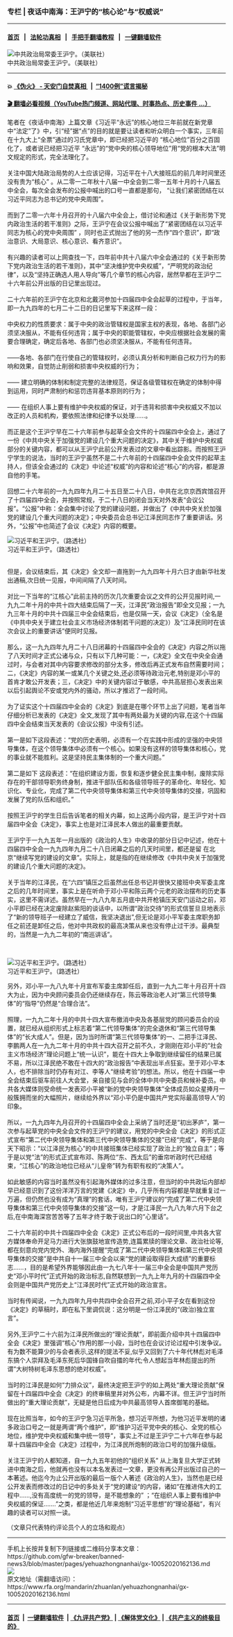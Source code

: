 ### 专栏 | 夜话中南海：王沪宁的“核心论”与“权威说”
------------------------

#### [首页](https://github.com/gfw-breaker/banned-news3/blob/master/README.md) &nbsp;&nbsp;|&nbsp;&nbsp; [法轮功真相](https://github.com/begood0513/basic/blob/master/README.md)  &nbsp;&nbsp;|&nbsp;&nbsp; [手把手翻墙教程](https://github.com/gfw-breaker/guides/wiki)  &nbsp;&nbsp;|&nbsp;&nbsp; [一键翻墙软件](https://github.com/gfw-breaker/nogfw/blob/master/README.md)  



<div id="headerimg">
 <img alt="中共政治局常委王沪宁。（美联社）" src="https://www.rfa.org/mandarin/zhuanlan/yehuazhongnanhai/gx-10052020162136.html/AP_17068383147815.jpg/@@images/875fe8d5-b817-4285-b902-cecc937a20f8.jpeg" title="中共政治局常委王沪宁。（美联社）"/>
 <div id="headerimgcontents">
  <div id="headerimgcaption">
   <span>
    中共政治局常委王沪宁。（美联社）
   </span>
   <!-- zoomattribute -->
  </div>
  <!-- headerimgcaption -->
 </div>
 <!-- headerimagecontents -->
</div>

<hr/>


#### 💥 [《伪火》 - 天安门自焚真相 ](http://158.247.195.190:10000/videos/blog/weihuo.html)&nbsp; |&nbsp; [“1400例”谎言揭秘  ](http://158.247.195.190:10000/videos/blog/jiexi1400.html)

#### [ 🎬  翻墙必看视频（YouTube热门频道、网站代理、时事热点、历史事件 ...）](https://github.com/gfw-breaker/links/blob/master/banned.md)

<div id="storytext">
 <div>
  <div class="slot_header">
  </div>
 </div>
 <p>
  笔者在《夜话中南海》上篇文章《习近平“永远”的核心地位三年前就在新党章中“法定”了》中，引“经”据“点”的目的就是要让读者和听众明白一个事实，三年前在十九大上“全票”通过的习氏党章中，即已经把习近平的 “核心地位”百分之百固化了，或者说已经把习近平 “永远”的“党中央的核心领导地位”用“党的根本大法”明文规定的形式，完全法理化了。
  <br/>
  <br/>
  关注中国大陆政治局势的人士应该记得，习近平在十八大接班后的前几年时间里还没有贵为“核心” 。从二零一二年秋十八届一中全会到二零一五年十月的十八届五中全会，每次全会发布的公报中喊出的口号一直都是那句， “让我们紧密团结在以习近平同志为总书记的党中央周围”。
  <br/>
  <br/>
  而到了二零一六年十月召开的十八届六中全会上，借讨论和通过《关于新形势下党内政治生活的若干准则》之际，王沪宁在会议公报中喊出了“紧密团结在以习近平同志为核心的党中央周围” ，同时也正式抛出了他的另一杰作“四个意识”，即“政治意识、大局意识、核心意识、看齐意识”。
  <br/>
  <br/>
  有兴趣的读者可以上网查找一下，四年前中共十八届六中全会通过的《关于新形势下党内政治生活的若干准则》，其中“坚决维护党中央权威”，“严明党的政治纪律”，以及“坚持正确选人用人导向”等几个章节的核心内容，居然早都在王沪宁二十六年前公开出版的日记里出现过。
  <br/>
  <br/>
  二十六年前的王沪宁在北京和北戴河参加十四届四中全会起草的过程中，于当年，即一九九四年的七月二十二日的日记里写下来这样一段：
  <br/>
  <br/>
  中央权力的性质要求：属于中央的政治管辖权是国家主权的表现，各地、各部门必须坚决服从，不能有任何违背；属于中央的职能管辖权，中央应根据社会发展的需要合理确定，确定后各地、各部门也必须坚决服从，不能有任何违背。
  <br/>
  <br/>
  ——各地、各部门在行使自己的管辖权时，必须认真分析和判断自己权力行为的影响和效果，自觉防止削弱和损害中央权威的行为；
  <br/>
  <br/>
  —— 建立明确的体制和制定完整的法律规范，保证各级管辖权在确定的体制中得到运用，同时严肃制约和惩罚违背基本原则的行为；
  <br/>
  <br/>
  —— 在组织人事上要有维护中央权威的保证，对于违背和损害中央权威又不加以改正的人员和机构，要依照法律和纪律予以处理……。
  <br/>
  <br/>
  而正是这个王沪宁早在二十六年前参与起草全会文件的十四届四中全会上，通过了一份《中共中央关于加强党的建设几个重大问题的决定》，其中关于维护中央权威部分的关键内容，都可以从王沪宁此前公开发表过的文章中看出踪影。而按照王沪宁学生的说法，当时的王沪宁虽然不是二十六年前的十四届四中全会文件的起草主持人，但该全会通过的《决定》中论述“权威”的内容和论述“核心”的内容，都是源自他的手笔。
  <br/>
  <br/>
  回想二十六年前的一九九四年九月二十五日至二十八日，中共在北京京西宾馆召开了十四届四中全会，并按照常规，于二十八日的闭会当天对外发表“会议公报”。“公报”中称：全会集中讨论了党的建设问题，并做出了《中共中央关於加强党的建设几个重大问题的决定》；中央委员会总书记江泽民同志作了重要讲话。另外，“公报”中也简述了会议《决定》内容的概要。
 </p>
 <p>
  <div class="image-inline captioned" style="width:660px;">
   <div style="width:660px;">
    <img alt="习近平和王沪宁。（路透社）" src="https://www.rfa.org/mandarin/pinglun/chenpokong/chenpokong-03202019120143.html/cats-49.jpg" title="习近平和王沪宁。（路透社）"/>
   </div>
   <div class="image-caption">
    <span style="width:660px;">
     习近平和王沪宁。（路透社）
    </span>
    <span class="copyright">
    </span>
   </div>
  </div>
 </p>
 <p>
  <br/>
  但是，会议结束后，其《决定》全文却一直拖到一九九四年十月六日才由新华社发出通稿,次日统一见报，中间间隔了八天时间。
  <br/>
  <br/>
  对比一下当年的“江核心”此前主持的历次几次重要会议之文件的公开见报时间,一九九二年十月的中共十四大结束后隔了一天，江泽民“政治报告”即全文见报；一九九三年十月的中共十四届三中全会结束后，也是仅隔一天，会议《决定》（全名是《中共中央关于建立社会主义市场经济体制若干问题的决定》）及“江泽民同时在该次会议上的重要讲话”便同时见报。
  <br/>
  <br/>
  那么，这一九九四年九月二十八日闭幕的十四届四中全会的《决定》内容之所以拖了八天时间才正式公诸与众，只有以下几种可能：一，《决定》全文在中央全会通过时，与会者对其中内容要求修改的部分太多，修改后再正式发布自然需要时间；二，《决定》内容的某一或某几个关键之处,还必须等待政治元老,特别是邓小平的首肯才敢公开发表；三，《决定》中的关键内容过于敏感，中共高层担心发表出来以后引起舆论不安或党内外的骚动，所以才推迟了一段时间。
  <br/>
  <br/>
  为了证实这个十四届四中全会的《决定》到底是在哪个环节上出了问题，笔者当年仔细分析已发表的《决定》全文,发现了其中有两处最为关键的内容,在这个十四届四中全会结束当天发表的《会议公报》中没有引述。
  <br/>
  <br/>
  第一是如下这段表述：“党的历史表明，必须有一个在实践中形成的坚强的中央领导集体，在这个领导集体中必须有一个核心。如果没有这样的领导集体和核心，党的事业就不能胜利。这是坚持民主集体制的一个重大问题。”
  <br/>
  <br/>
  第二是如下 这段表述：“在组织建设方面，恢复和逐步健全民主集中制，废除实际存在的干部领导职务终身制，推进干部队伍和各级领导班子的革命化、年轻化、知识化、专业化，完成了第二代中央领导集体和第三代中央领导集体的交接，巩固和发展了党的队伍和组织。”
  <br/>
  <br/>
  按照王沪宁的学生日后告诉笔者的相关内幕，如上这两小段内容，是王沪宁对十四届四中全会《决定》，事实上也是对江泽民本人做出的最重要贡献。
  <br/>
  <br/>
  王沪宁于一九九五年一月出版的《政治的人生》中收录的部分日记中记述，他在十四届四中全会一九九四年九月二十八日闭幕之后的几天时间里，都还是留 在北京“继续写党的建设的文章”。实际上，就是指的在继续修改《中共中央关于加强党的建设几个重大问题的决定》。
  <br/>
  <br/>
  关于当年的江泽民，在“六四”镇压之后虽然出任总书记并很快又接班中央军委主席之后的几年时间里，事实上是在听命于邓小平和陈云两个元老的政治摆布的历史事实，这里不需详述。虽然早在一九八九年五月底中共开枪镇压天安门运动之前，邓小平即已经在决定废除赵紫阳的谈话中，以所谓“政治交待”的形式信誓旦旦地表示了“新的领导班子一经建立了威信，我坚决退出”,但无论是邓小平军委主席职务卸任之前还是卸任之后，他对中共政权的最高决策从来也没有停止过干涉。最典型的，当然是一九九二年初的“南巡讲话”。
 </p>
 <p>
  <br/>
  <div class="image-inline captioned" style="width:2502px;">
   <div style="width:2502px;">
    <img alt="习近平和王沪宁。（路透社）" src="https://www.rfa.org/mandarin/zhuanlan/yehuazhongnanhai/gx-11012016143827.html/20160512103257159.jpg" title="习近平和王沪宁。（路透社）"/>
   </div>
   <div class="image-caption">
    <span style="width:2502px;">
     习近平和王沪宁。（路透社）
    </span>
    <span class="copyright">
    </span>
   </div>
  </div>
 </p>
 <p>
  另外，邓小平一九八九年十月宣布军委主席卸任后，直到一九九二年十月召开十四大为止，因为中央顾问委员会仍还继续存在，陈云等政治老人对“第三代领导集体”的“指导”仍然是“合理合法”。
  <br/>
  <br/>
  照理，一九九二年十月的中共十四大宣布撤消中央及各基层党的顾问委员会的设置，就已经从组织形式上标志着“第二代领导集体”的完全退休和“第三代领导集体”的“长大成人”。但是，因为当时所谓“第三代领导集体”的一、二把手江泽民、李鹏两人在一九九二年十月的中共十四大召开之前不久，才刚刚在邓小平的“社会主义市场经济”理论问题上“统一认识”，能在十四大上争取到继续留任的结果已属不易，所以江泽民绝不敢在十四大的“政治报告”中表现出半点狂妄。至于邓小平本人，也不排除当时仍存有对江、李等人“继续考验”的想法。所以，他在十四届一中全会结束后驱车前往人大会堂，亲自接见与会的全体中共中央委员和候补委员。中共各大媒体则受命统一发表邓小平被“新的党中央领导集体”全体成员如众星捧月一般簇拥而坐的大幅照片，继续给外界以“邓小平仍是中国共产党实际最高领导人”的印象。
  <br/>
  <br/>
  所以，一九九四年九月召开的十四届四中全会上采纳了当时还是“初出茅庐”，第一次参与起草党的中央全会文件的王沪宁的建议，用党的中央全会《决定》的形式正式宣布“第二代中央领导集体和第三代中央领导集体的交接”已经“完成”，等于是向天下昭示：“以江泽民为核心”的中共接班集体已经实现了政治上的“独立自主”；等于是以党“法”的形式正式宣布邓、陈两位“东、西太后”的垂帘听政时代已经结束，“江核心”的政治地位已经从“儿皇帝”转为有职有权的“决策人”。
  <br/>
  <br/>
  如此敏感的内容当时虽然没有引起海外媒体的过多注意，但当时的中共政坛内部却早已经意识到了这份洋洋万言的党建《决定》中，几乎所有内容都是早就重复过一万遍，但仍然也没有成为“真理”的套话，唯有王沪宁建议的“完成了第二代中央领导集体和第三代中央领导集体的交接”这一句，才是江泽民一九八九年六月下台之后,在中南海深宫苦苦等了五年才终于敢于说出口的“心里话”。
  <br/>
  <br/>
  二十六年前的中共十四届四中全会《决定》正式公布后的一段时间里,中共各大官方媒体奉命开足马力进行大张旗鼓地宣传造势,连篇累牍的理论文章、政治社论等,都在刻意向党内党外、海内海外提醒“完成了第二代中央领导集体和第三代中央领导集体的交接”是中共自十一届三中全会以来“党的建设取得巨大成绩”的重要标志……，目的是希望外界能够因此由一九七八年十一届三中全会是中国共产党历史“邓小平时代”正式开始的政治标志,自然联想到一九九上年九月的十四届四中全会则是中国共产党历史上“江泽民时代”正式开始的政治宣言。
  <br/>
  <br/>
  当时有传闻说，一九九四年九月中共四中全会召开之前,邓小平子女在看到这份《决定》的草稿时，即在私下里调侃说：这分明是一份江泽民的“(政治)独立宣言”。
  <br/>
  <br/>
  另外,王沪宁二十六前为江泽民所做出的“理论贡献”，即前面介绍中共十四届四中全会《决定》里强调“核心”作用的那一小段，当时也在会议讨论过程中引发争议。有为数不能算少的与会者表示,这样的提法不妥,似乎又回到了六十年代林彪对毛泽东搞个人崇拜及毛泽东死后华国锋自吹自擂的年代;令人想起当年林彪提出的所谓“大树特树毛泽东思想的绝对权威”。
  <br/>
  <br/>
  当时的江泽民是如何“力排众议”，最终决定把王沪宁的如上两处“重大理论贡献”保留在十四届四中全会《决定》的终审稿里并对外公布，内幕不详。但王沪宁当时所做出的“重大理论贡献”，无疑是他日后成为中共最高领导人首席御笔的基础。
  <br/>
  <br/>
  现在比照当年，如今的王沪宁急习近平所急，想习近平所想，为他习近平发明的诸多政治口号之一就是两谓“两个维护”，即“维护习近平党中央的核心、全党的核心地位，维护党中央权威和集中统一领导”，事实上不过是王沪宁二十六年在参与起草十四届四中全会《决定》过程中，为江泽民所炮制的政治口号的加强升级版。
  <br/>
  <br/>
  关注王沪宁的人都知道，自一九九五年初他的“组织关系” 从上海复旦大学正式转进中南海之后，他就再也没有以本名发表过一文章，更没有再公开出版过自己的一本著述。他迄今为止公开出版的最后一版个人著述《政治的人生》，当然也是已经公开发表而修改过的日记中的多处关于“党的建设“的内容，诸如“在推进伟大的工程中……,没有高度统一的党的领导，是不能想象的” ；“在组织人事上要有维护中央权威的保证…….”之类，都是他近几年来炮制“习近平思想”的“理论基础”，有兴趣的读者可以对照一读。
 </p>
 <p>
  （文章只代表特约评论员个人的立场和观点）
 </p>
</div>

<hr/>
手机上长按并复制下列链接或二维码分享本文章：<br/>
https://github.com/gfw-breaker/banned-news3/blob/master/pages/yehuazhongnanhai/gx-10052020162136.md <br/>
<a href='https://github.com/gfw-breaker/banned-news3/blob/master/pages/yehuazhongnanhai/gx-10052020162136.md'><img src='https://github.com/gfw-breaker/banned-news3/blob/master/pages/yehuazhongnanhai/gx-10052020162136.md.png'/></a> <br/>
原文地址（需翻墙访问）：https://www.rfa.org/mandarin/zhuanlan/yehuazhongnanhai/gx-10052020162136.html


------------------------
#### [首页](https://github.com/gfw-breaker/banned-news3/blob/master/README.md) &nbsp;|&nbsp; [一键翻墙软件](https://github.com/gfw-breaker/nogfw/blob/master/README.md) &nbsp;| [《九评共产党》](https://github.com/gfw-breaker/9ping.md/blob/master/README.md#九评之一评共产党是什么) | [《解体党文化》](https://github.com/gfw-breaker/jtdwh.md/blob/master/README.md) | [《共产主义的终极目的》](https://github.com/gfw-breaker/gczydzjmd.md/blob/master/README.md)


<img src='http://gfw-breaker.win/banned-news3/pages/yehuazhongnanhai/gx-10052020162136.md' width='0px' height='0px'/>